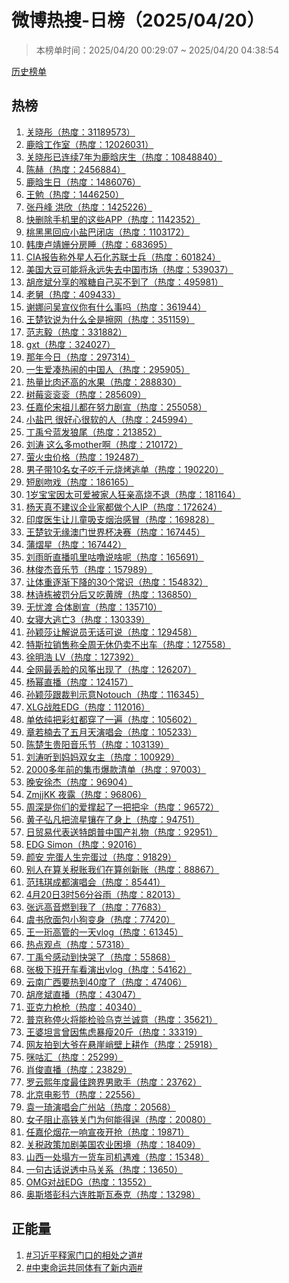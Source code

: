 <h1>
微博热搜-日榜（2025/04/20）
</h1>
<blockquote>
<p>
本榜单时间：2025/04/20 00:29:07 ~ 2025/04/20 04:38:54
</p>
</blockquote>
<p>
<a href="https://github.com/daifee/weibo-hot-search/tree/main/archives/daily">历史榜单</a>
</p>
<h2>
热榜
</h2>
<ol>

<li>
<a href="https://s.weibo.com/weibo?q=%23%E5%85%B3%E6%99%93%E5%BD%A4%23" target="weibo">
关晓彤（热度：31189573）
</a>
</li>

<li>
<a href="https://s.weibo.com/weibo?q=%23%E9%B9%BF%E6%99%97%E5%B7%A5%E4%BD%9C%E5%AE%A4%23" target="weibo">
鹿晗工作室（热度：12026031）
</a>
</li>

<li>
<a href="https://s.weibo.com/weibo?q=%23%E5%85%B3%E6%99%93%E5%BD%A4%E5%B7%B2%E8%BF%9E%E7%BB%AD7%E5%B9%B4%E4%B8%BA%E9%B9%BF%E6%99%97%E5%BA%86%E7%94%9F%23" target="weibo">
关晓彤已连续7年为鹿晗庆生（热度：10848840）
</a>
</li>

<li>
<a href="https://s.weibo.com/weibo?q=%23%E9%99%88%E8%B5%AB%23" target="weibo">
陈赫（热度：2456884）
</a>
</li>

<li>
<a href="https://s.weibo.com/weibo?q=%23%E9%B9%BF%E6%99%97%E7%94%9F%E6%97%A5%23" target="weibo">
鹿晗生日（热度：1486076）
</a>
</li>

<li>
<a href="https://s.weibo.com/weibo?q=%23%E7%8E%8B%E5%8B%89%23" target="weibo">
王勉（热度：1446250）
</a>
</li>

<li>
<a href="https://s.weibo.com/weibo?q=%23%E5%BC%A0%E4%B8%B9%E5%B3%B0%20%E6%B4%AA%E6%AC%A3%23" target="weibo">
张丹峰 洪欣（热度：1425226）
</a>
</li>

<li>
<a href="https://s.weibo.com/weibo?q=%23%E5%BF%AB%E5%88%A0%E9%99%A4%E6%89%8B%E6%9C%BA%E9%87%8C%E7%9A%84%E8%BF%99%E4%BA%9BAPP%23" target="weibo">
快删除手机里的这些APP（热度：1142352）
</a>
</li>

<li>
<a href="https://s.weibo.com/weibo?q=%23%E6%A1%83%E9%BB%91%E9%BB%91%E5%9B%9E%E5%BA%94%E5%B0%8F%E7%9B%90%E5%B7%B4%E9%97%AD%E5%BA%97%23" target="weibo">
桃黑黑回应小盐巴闭店（热度：1103172）
</a>
</li>

<li>
<a href="https://s.weibo.com/weibo?q=%23%E9%9F%A9%E5%BA%9A%E5%8D%A2%E9%9D%96%E5%A7%97%E5%88%86%E6%88%BF%E7%9D%A1%23" target="weibo">
韩庚卢靖姗分房睡（热度：683695）
</a>
</li>

<li>
<a href="https://s.weibo.com/weibo?q=%23CIA%E6%8A%A5%E5%91%8A%E7%A7%B0%E5%A4%96%E6%98%9F%E4%BA%BA%E7%9F%B3%E5%8C%96%E8%8B%8F%E8%81%94%E5%A3%AB%E5%85%B5%23" target="weibo">
CIA报告称外星人石化苏联士兵（热度：601824）
</a>
</li>

<li>
<a href="https://s.weibo.com/weibo?q=%23%E7%BE%8E%E5%9B%BD%E5%A4%A7%E8%B1%86%E5%8F%AF%E8%83%BD%E5%B0%86%E6%B0%B8%E8%BF%9C%E5%A4%B1%E5%8E%BB%E4%B8%AD%E5%9B%BD%E5%B8%82%E5%9C%BA%23" target="weibo">
美国大豆可能将永远失去中国市场（热度：539037）
</a>
</li>

<li>
<a href="https://s.weibo.com/weibo?q=%23%E8%83%A1%E5%BD%A6%E6%96%8C%E5%88%86%E4%BA%AB%E7%9A%84%E5%96%89%E7%B3%96%E8%87%AA%E5%B7%B1%E4%B9%B0%E4%B8%8D%E5%88%B0%E4%BA%86%23" target="weibo">
胡彦斌分享的喉糖自己买不到了（热度：495981）
</a>
</li>

<li>
<a href="https://s.weibo.com/weibo?q=%23%E8%80%81%E8%88%85%23" target="weibo">
老舅（热度：409433）
</a>
</li>

<li>
<a href="https://s.weibo.com/weibo?q=%23%E8%B0%A2%E5%A8%9C%E9%97%AE%E5%90%B4%E5%AE%A3%E4%BB%AA%E4%BD%A0%E6%9C%89%E4%BB%80%E4%B9%88%E4%BA%8B%E5%90%97%23" target="weibo">
谢娜问吴宣仪你有什么事吗（热度：361944）
</a>
</li>

<li>
<a href="https://s.weibo.com/weibo?q=%23%E7%8E%8B%E6%A5%9A%E9%92%A6%E8%AF%B4%E4%B8%BA%E4%BB%80%E4%B9%88%E5%85%A8%E6%98%AF%E6%93%A6%E7%BD%91%23" target="weibo">
王楚钦说为什么全是擦网（热度：351159）
</a>
</li>

<li>
<a href="https://s.weibo.com/weibo?q=%23%E8%8C%83%E5%BF%97%E6%AF%85%23" target="weibo">
范志毅（热度：331882）
</a>
</li>

<li>
<a href="https://s.weibo.com/weibo?q=%23gxt%23" target="weibo">
gxt（热度：324027）
</a>
</li>

<li>
<a href="https://s.weibo.com/weibo?q=%23%E9%82%A3%E5%B9%B4%E4%BB%8A%E6%97%A5%23" target="weibo">
那年今日（热度：297314）
</a>
</li>

<li>
<a href="https://s.weibo.com/weibo?q=%23%E4%B8%80%E7%94%9F%E7%88%B1%E5%87%91%E7%83%AD%E9%97%B9%E7%9A%84%E4%B8%AD%E5%9B%BD%E4%BA%BA%23" target="weibo">
一生爱凑热闹的中国人（热度：295905）
</a>
</li>

<li>
<a href="https://s.weibo.com/weibo?q=%23%E7%83%AD%E9%87%8F%E6%AF%94%E8%82%89%E8%BF%98%E9%AB%98%E7%9A%84%E6%B0%B4%E6%9E%9C%23" target="weibo">
热量比肉还高的水果（热度：288830）
</a>
</li>

<li>
<a href="https://s.weibo.com/weibo?q=%23%E6%A0%91%E8%8E%93%E8%A1%AE%E8%A1%AE%E8%A1%AE%23" target="weibo">
树莓衮衮衮（热度：285609）
</a>
</li>

<li>
<a href="https://s.weibo.com/weibo?q=%23%E4%BB%BB%E5%98%89%E4%BC%A6%E5%AE%8B%E7%A5%96%E5%84%BF%E9%83%BD%E5%9C%A8%E5%8A%AA%E5%8A%9B%E5%89%A7%E5%AE%A3%23" target="weibo">
任嘉伦宋祖儿都在努力剧宣（热度：255058）
</a>
</li>

<li>
<a href="https://s.weibo.com/weibo?q=%23%E5%B0%8F%E7%9B%90%E5%B7%B4%20%E5%BE%88%E5%A5%BD%E5%BF%83%E5%BE%88%E8%BD%AF%E7%9A%84%E4%BA%BA%23" target="weibo">
小盐巴 很好心很软的人（热度：245994）
</a>
</li>

<li>
<a href="https://s.weibo.com/weibo?q=%23%E4%B8%81%E7%A6%B9%E5%85%AE%E8%93%9D%E5%8F%91%E7%8B%BC%E5%B0%BE%23" target="weibo">
丁禹兮蓝发狼尾（热度：213852）
</a>
</li>

<li>
<a href="https://s.weibo.com/weibo?q=%23%E5%88%98%E6%B6%9B%20%E8%BF%99%E4%B9%88%E5%A4%9Amother%E5%95%8A%23" target="weibo">
刘涛 这么多mother啊（热度：210172）
</a>
</li>

<li>
<a href="https://s.weibo.com/weibo?q=%23%E8%90%A4%E7%81%AB%E8%99%AB%E4%BB%B7%E6%A0%BC%23" target="weibo">
萤火虫价格（热度：192487）
</a>
</li>

<li>
<a href="https://s.weibo.com/weibo?q=%23%E7%94%B7%E5%AD%90%E5%B8%A610%E5%90%8D%E5%A5%B3%E5%AD%90%E5%90%83%E5%8D%83%E5%85%83%E7%83%A7%E7%83%A4%E9%80%83%E5%8D%95%23" target="weibo">
男子带10名女子吃千元烧烤逃单（热度：190220）
</a>
</li>

<li>
<a href="https://s.weibo.com/weibo?q=%23%E7%9F%AD%E5%89%A7%E5%90%BB%E6%88%8F%23" target="weibo">
短剧吻戏（热度：186165）
</a>
</li>

<li>
<a href="https://s.weibo.com/weibo?q=%231%E5%B2%81%E5%AE%9D%E5%AE%9D%E5%9B%A0%E5%A4%AA%E5%8F%AF%E7%88%B1%E8%A2%AB%E5%AE%B6%E4%BA%BA%E7%8B%82%E4%BA%B2%E9%AB%98%E7%83%A7%E4%B8%8D%E9%80%80%23" target="weibo">
1岁宝宝因太可爱被家人狂亲高烧不退（热度：181164）
</a>
</li>

<li>
<a href="https://s.weibo.com/weibo?q=%23%E6%9D%A8%E5%A4%A9%E7%9C%9F%E4%B8%8D%E5%BB%BA%E8%AE%AE%E4%BC%81%E4%B8%9A%E5%AE%B6%E9%83%BD%E5%81%9A%E4%B8%AA%E4%BA%BAIP%23" target="weibo">
杨天真不建议企业家都做个人IP（热度：172624）
</a>
</li>

<li>
<a href="https://s.weibo.com/weibo?q=%23%E5%8D%B0%E5%BA%A6%E5%8C%BB%E7%94%9F%E8%AE%A9%E5%84%BF%E7%AB%A5%E5%90%B8%E6%94%AF%E7%83%9F%E6%B2%BB%E6%84%9F%E5%86%92%23" target="weibo">
印度医生让儿童吸支烟治感冒（热度：169828）
</a>
</li>

<li>
<a href="https://s.weibo.com/weibo?q=%23%E7%8E%8B%E6%A5%9A%E9%92%A6%E6%97%A0%E7%BC%98%E6%BE%B3%E9%97%A8%E4%B8%96%E7%95%8C%E6%9D%AF%E5%86%B3%E8%B5%9B%23" target="weibo">
王楚钦无缘澳门世界杯决赛（热度：167445）
</a>
</li>

<li>
<a href="https://s.weibo.com/weibo?q=%23%E8%92%B2%E7%86%A0%E6%98%9F%23" target="weibo">
蒲熠星（热度：167442）
</a>
</li>

<li>
<a href="https://s.weibo.com/weibo?q=%23%E5%88%98%E9%9B%A8%E6%98%95%E7%9B%B4%E6%92%AD%E5%8F%BD%E9%87%8C%E5%92%95%E5%99%9C%E8%AF%B4%E5%95%A5%E5%91%A2%23" target="weibo">
刘雨昕直播叽里咕噜说啥呢（热度：165691）
</a>
</li>

<li>
<a href="https://s.weibo.com/weibo?q=%23%E6%9E%97%E4%BF%8A%E6%9D%B0%E9%9F%B3%E4%B9%90%E8%8A%82%23" target="weibo">
林俊杰音乐节（热度：157989）
</a>
</li>

<li>
<a href="https://s.weibo.com/weibo?q=%23%E8%AE%A9%E4%BD%93%E9%87%8D%E9%80%90%E6%B8%90%E4%B8%8B%E9%99%8D%E7%9A%8430%E4%B8%AA%E5%B8%B8%E8%AF%86%23" target="weibo">
让体重逐渐下降的30个常识（热度：154832）
</a>
</li>

<li>
<a href="https://s.weibo.com/weibo?q=%23%E6%9E%97%E8%AF%97%E6%A0%8B%E8%A2%AB%E7%BD%9A%E5%88%86%E5%90%8E%E5%8F%88%E5%90%83%E9%BB%84%E7%89%8C%23" target="weibo">
林诗栋被罚分后又吃黄牌（热度：136850）
</a>
</li>

<li>
<a href="https://s.weibo.com/weibo?q=%23%E6%97%A0%E5%BF%A7%E6%B8%A1%20%E5%90%88%E4%BD%93%E5%89%A7%E5%AE%A3%23" target="weibo">
无忧渡 合体剧宣（热度：135710）
</a>
</li>

<li>
<a href="https://s.weibo.com/weibo?q=%23%E5%A5%B3%E5%AF%9D%E5%A4%A7%E9%80%83%E4%BA%A13%23" target="weibo">
女寝大逃亡3（热度：130339）
</a>
</li>

<li>
<a href="https://s.weibo.com/weibo?q=%23%E5%AD%99%E9%A2%96%E8%8E%8E%E8%AE%A9%E8%A7%A3%E8%AF%B4%E5%91%98%E6%97%A0%E8%AF%9D%E5%8F%AF%E8%AF%B4%23" target="weibo">
孙颖莎让解说员无话可说（热度：129458）
</a>
</li>

<li>
<a href="https://s.weibo.com/weibo?q=%23%E7%89%B9%E6%96%AF%E6%8B%89%E9%94%80%E5%94%AE%E7%A7%B0%E5%85%A8%E5%91%A8%E6%97%A0%E4%BC%91%E4%BB%8D%E5%8D%96%E4%B8%8D%E5%87%BA%E8%BD%A6%23" target="weibo">
特斯拉销售称全周无休仍卖不出车（热度：127558）
</a>
</li>

<li>
<a href="https://s.weibo.com/weibo?q=%23%E5%BE%90%E6%98%8E%E6%B5%A9%20LV%23" target="weibo">
徐明浩 LV（热度：127392）
</a>
</li>

<li>
<a href="https://s.weibo.com/weibo?q=%23%E5%85%A8%E7%BD%91%E6%9C%80%E4%B8%A2%E8%84%B8%E7%9A%84%E9%A3%8E%E7%AD%9D%E5%87%BA%E7%8E%B0%E4%BA%86%23" target="weibo">
全网最丢脸的风筝出现了（热度：126207）
</a>
</li>

<li>
<a href="https://s.weibo.com/weibo?q=%23%E6%9D%A8%E5%B9%82%E7%9B%B4%E6%92%AD%23" target="weibo">
杨幂直播（热度：124157）
</a>
</li>

<li>
<a href="https://s.weibo.com/weibo?q=%23%E5%AD%99%E9%A2%96%E8%8E%8E%E8%B7%9F%E8%A3%81%E5%88%A4%E7%A4%BA%E6%84%8FNotouch%23" target="weibo">
孙颖莎跟裁判示意Notouch（热度：116345）
</a>
</li>

<li>
<a href="https://s.weibo.com/weibo?q=%23XLG%E6%88%98%E8%83%9CEDG%23" target="weibo">
XLG战胜EDG（热度：112016）
</a>
</li>

<li>
<a href="https://s.weibo.com/weibo?q=%23%E5%8D%95%E4%BE%9D%E7%BA%AF%E6%8A%8A%E5%BD%A9%E8%99%B9%E9%83%BD%E7%A9%BF%E4%BA%86%E4%B8%80%E9%81%8D%23" target="weibo">
单依纯把彩虹都穿了一遍（热度：105602）
</a>
</li>

<li>
<a href="https://s.weibo.com/weibo?q=%23%E7%AB%A0%E8%8B%A5%E6%A5%A0%E5%8E%BB%E4%BA%86%E4%BA%94%E6%9C%88%E5%A4%A9%E6%BC%94%E5%94%B1%E4%BC%9A%23" target="weibo">
章若楠去了五月天演唱会（热度：105233）
</a>
</li>

<li>
<a href="https://s.weibo.com/weibo?q=%23%E9%99%88%E6%A5%9A%E7%94%9F%E8%B4%B5%E9%98%B3%E9%9F%B3%E4%B9%90%E8%8A%82%23" target="weibo">
陈楚生贵阳音乐节（热度：103139）
</a>
</li>

<li>
<a href="https://s.weibo.com/weibo?q=%23%E5%88%98%E6%B6%9B%E5%90%AC%E5%88%B0%E5%A6%88%E5%A6%88%E5%8F%8C%E5%A5%B3%E4%B8%BB%23" target="weibo">
刘涛听到妈妈双女主（热度：100929）
</a>
</li>

<li>
<a href="https://s.weibo.com/weibo?q=%232000%E5%A4%9A%E5%B9%B4%E5%89%8D%E7%9A%84%E9%9B%86%E5%B8%82%E7%88%86%E6%AC%BE%E6%B8%85%E5%8D%95%23" target="weibo">
2000多年前的集市爆款清单（热度：97003）
</a>
</li>

<li>
<a href="https://s.weibo.com/weibo?q=%23%E6%99%9A%E5%AE%89%E5%BE%90%E6%9D%B0%23" target="weibo">
晚安徐杰（热度：96904）
</a>
</li>

<li>
<a href="https://s.weibo.com/weibo?q=%23ZmjjKK%20%E5%A4%9C%E9%9C%B2%23" target="weibo">
ZmjjKK 夜露（热度：96806）
</a>
</li>

<li>
<a href="https://s.weibo.com/weibo?q=%23%E5%91%A8%E6%B7%B1%E6%98%AF%E4%BD%A0%E4%BB%AC%E7%9A%84%E7%88%B1%E6%92%91%E8%B5%B7%E4%BA%86%E4%B8%80%E6%8A%8A%E6%8A%8A%E4%BC%9E%23" target="weibo">
周深是你们的爱撑起了一把把伞（热度：96572）
</a>
</li>

<li>
<a href="https://s.weibo.com/weibo?q=%23%E9%BB%84%E5%AD%90%E5%BC%98%E5%87%A1%E6%8A%8A%E6%B5%81%E6%98%9F%E9%95%B6%E5%9C%A8%E4%BA%86%E8%BA%AB%E4%B8%8A%23" target="weibo">
黄子弘凡把流星镶在了身上（热度：94751）
</a>
</li>

<li>
<a href="https://s.weibo.com/weibo?q=%23%E6%97%A5%E8%B4%B8%E6%98%93%E4%BB%A3%E8%A1%A8%E9%80%81%E7%89%B9%E6%9C%97%E6%99%AE%E4%B8%AD%E5%9B%BD%E4%BA%A7%E7%A4%BC%E7%89%A9%23" target="weibo">
日贸易代表送特朗普中国产礼物（热度：92951）
</a>
</li>

<li>
<a href="https://s.weibo.com/weibo?q=%23EDG%20Simon%23" target="weibo">
EDG Simon（热度：92016）
</a>
</li>

<li>
<a href="https://s.weibo.com/weibo?q=%23%E9%A2%9C%E5%AE%89%20%E5%AE%8C%E8%9B%8B%E4%BA%BA%E7%94%9F%E5%AE%8C%E8%9B%8B%E8%BF%87%23" target="weibo">
颜安 完蛋人生完蛋过（热度：91829）
</a>
</li>

<li>
<a href="https://s.weibo.com/weibo?q=%23%E5%88%AB%E4%BA%BA%E5%9C%A8%E7%AE%97%E5%85%B3%E7%A8%8E%E8%B4%A6%E6%88%91%E4%BB%AC%E5%9C%A8%E7%AE%97%E5%88%9B%E6%96%B0%E8%B4%A6%23" target="weibo">
别人在算关税账我们在算创新账（热度：88867）
</a>
</li>

<li>
<a href="https://s.weibo.com/weibo?q=%23%E8%8C%83%E7%8E%AE%E7%90%AA%E6%88%90%E9%83%BD%E6%BC%94%E5%94%B1%E4%BC%9A%23" target="weibo">
范玮琪成都演唱会（热度：85441）
</a>
</li>

<li>
<a href="https://s.weibo.com/weibo?q=%234%E6%9C%8820%E6%97%A53%E6%97%B656%E5%88%86%E8%B0%B7%E9%9B%A8%23" target="weibo">
4月20日3时56分谷雨（热度：82013）
</a>
</li>

<li>
<a href="https://s.weibo.com/weibo?q=%23%E5%BC%A0%E8%BF%9C%E9%AB%98%E9%9F%B3%E7%87%83%E5%88%B0%E6%88%91%E4%BA%86%23" target="weibo">
张远高音燃到我了（热度：77683）
</a>
</li>

<li>
<a href="https://s.weibo.com/weibo?q=%23%E8%99%9E%E4%B9%A6%E6%AC%A3%E9%9D%A2%E5%8C%85%E5%B0%8F%E7%8B%97%E5%8F%98%E8%BA%AB%23" target="weibo">
虞书欣面包小狗变身（热度：77420）
</a>
</li>

<li>
<a href="https://s.weibo.com/weibo?q=%23%E7%8E%8B%E4%B8%80%E7%8F%A9%E9%AB%98%E7%AE%A1%E7%9A%84%E4%B8%80%E5%A4%A9vlog%23" target="weibo">
王一珩高管的一天vlog（热度：61345）
</a>
</li>

<li>
<a href="https://s.weibo.com/weibo?q=%23%E7%83%AD%E7%82%B9%E8%A7%82%E7%82%B9%23" target="weibo">
热点观点（热度：57318）
</a>
</li>

<li>
<a href="https://s.weibo.com/weibo?q=%23%E4%B8%81%E7%A6%B9%E5%85%AE%E6%84%9F%E5%8A%A8%E5%88%B0%E5%BF%AB%E5%93%AD%E4%BA%86%23" target="weibo">
丁禹兮感动到快哭了（热度：55868）
</a>
</li>

<li>
<a href="https://s.weibo.com/weibo?q=%23%E5%BC%A0%E6%9E%81%E4%B8%8B%E7%8F%AD%E5%BC%80%E8%BD%A6%E7%9C%8B%E6%BC%94%E5%87%BAvlog%23" target="weibo">
张极下班开车看演出vlog（热度：54162）
</a>
</li>

<li>
<a href="https://s.weibo.com/weibo?q=%23%E4%BA%91%E5%8D%97%E5%B9%BF%E8%A5%BF%E8%A6%81%E7%83%AD%E5%88%B040%E5%BA%A6%E4%BA%86%23" target="weibo">
云南广西要热到40度了（热度：47406）
</a>
</li>

<li>
<a href="https://s.weibo.com/weibo?q=%23%E8%83%A1%E5%BD%A6%E6%96%8C%E7%9B%B4%E6%92%AD%23" target="weibo">
胡彦斌直播（热度：43047）
</a>
</li>

<li>
<a href="https://s.weibo.com/weibo?q=%23%E4%BA%9A%E5%85%8B%E5%8A%9B%E6%9E%AA%E6%9E%AA%23" target="weibo">
亚克力枪枪（热度：40340）
</a>
</li>

<li>
<a href="https://s.weibo.com/weibo?q=%23%E6%99%AE%E4%BA%AC%E7%A7%B0%E5%81%9C%E7%81%AB%E5%B0%86%E8%83%BD%E6%A3%80%E9%AA%8C%E4%B9%8C%E5%85%8B%E5%85%B0%E8%AF%9A%E6%84%8F%23" target="weibo">
普京称停火将能检验乌克兰诚意（热度：35621）
</a>
</li>

<li>
<a href="https://s.weibo.com/weibo?q=%23%E7%8E%8B%E5%A9%86%E5%9D%A6%E8%A8%80%E6%9B%BE%E5%9B%A0%E7%84%A6%E8%99%91%E6%9A%B4%E7%98%A620%E6%96%A4%23" target="weibo">
王婆坦言曾因焦虑暴瘦20斤（热度：33319）
</a>
</li>

<li>
<a href="https://s.weibo.com/weibo?q=%23%E7%BD%91%E5%8F%8B%E6%8B%8D%E5%88%B0%E5%A4%A7%E7%88%B7%E5%9C%A8%E6%82%AC%E5%B4%96%E5%B3%AD%E5%A3%81%E4%B8%8A%E8%80%95%E4%BD%9C%23" target="weibo">
网友拍到大爷在悬崖峭壁上耕作（热度：25918）
</a>
</li>

<li>
<a href="https://s.weibo.com/weibo?q=%23%E5%92%AA%E5%92%95%E6%B1%87%23" target="weibo">
咪咕汇（热度：25299）
</a>
</li>

<li>
<a href="https://s.weibo.com/weibo?q=%23%E8%82%96%E4%BF%8A%E7%9B%B4%E6%92%AD%23" target="weibo">
肖俊直播（热度：23829）
</a>
</li>

<li>
<a href="https://s.weibo.com/weibo?q=%23%E7%BD%97%E4%BA%91%E7%86%99%E5%B9%B4%E5%BA%A6%E6%9C%80%E4%BD%B3%E8%B7%A8%E7%95%8C%E7%94%B7%E6%AD%8C%E6%89%8B%23" target="weibo">
罗云熙年度最佳跨界男歌手（热度：23762）
</a>
</li>

<li>
<a href="https://s.weibo.com/weibo?q=%23%E5%8C%97%E4%BA%AC%E7%94%B5%E5%BD%B1%E8%8A%82%23" target="weibo">
北京电影节（热度：22556）
</a>
</li>

<li>
<a href="https://s.weibo.com/weibo?q=%23%E8%A2%81%E4%B8%80%E7%90%A6%E6%BC%94%E5%94%B1%E4%BC%9A%E5%B9%BF%E5%B7%9E%E7%AB%99%23" target="weibo">
袁一琦演唱会广州站（热度：20568）
</a>
</li>

<li>
<a href="https://s.weibo.com/weibo?q=%23%E5%A5%B3%E5%AD%90%E9%98%BB%E6%AD%A2%E9%AB%98%E9%93%81%E5%85%B3%E9%97%A8%E4%B8%BA%E4%BD%95%E8%83%BD%E5%BE%97%E9%80%9E%23" target="weibo">
女子阻止高铁关门为何能得逞（热度：20080）
</a>
</li>

<li>
<a href="https://s.weibo.com/weibo?q=%23%E4%BB%BB%E5%98%89%E4%BC%A6%E7%83%9F%E8%8A%B1%E4%B8%80%E5%93%8D%E5%AE%A3%E5%A4%9C%E5%BC%80%E6%8A%A2%23" target="weibo">
任嘉伦烟花一响宣夜开抢（热度：19871）
</a>
</li>

<li>
<a href="https://s.weibo.com/weibo?q=%23%E5%85%B3%E7%A8%8E%E6%94%BF%E7%AD%96%E5%8A%A0%E5%89%A7%E7%BE%8E%E5%9B%BD%E5%86%9C%E4%B8%9A%E5%9B%B0%E5%A2%83%23" target="weibo">
关税政策加剧美国农业困境（热度：18409）
</a>
</li>

<li>
<a href="https://s.weibo.com/weibo?q=%23%E5%B1%B1%E8%A5%BF%E4%B8%80%E5%A4%84%E5%A1%8C%E6%96%B9%E4%B8%80%E8%B4%A7%E8%BD%A6%E5%8F%B8%E6%9C%BA%E9%81%87%E9%9A%BE%23" target="weibo">
山西一处塌方一货车司机遇难（热度：15348）
</a>
</li>

<li>
<a href="https://s.weibo.com/weibo?q=%23%E4%B8%80%E5%8F%A5%E5%8F%A4%E8%AF%9D%E8%AF%B4%E9%80%8F%E4%B8%AD%E9%A9%AC%E5%85%B3%E7%B3%BB%23" target="weibo">
一句古话说透中马关系（热度：13650）
</a>
</li>

<li>
<a href="https://s.weibo.com/weibo?q=%23OMG%E5%AF%B9%E6%88%98EDG%23" target="weibo">
OMG对战EDG（热度：13552）
</a>
</li>

<li>
<a href="https://s.weibo.com/weibo?q=%23%E5%A5%A5%E6%96%AF%E5%A1%94%E5%BD%AD%E7%A7%91%E5%85%AD%E8%BF%9E%E8%83%9C%E6%96%AF%E7%93%A6%E6%B3%B0%E5%85%8B%23" target="weibo">
奥斯塔彭科六连胜斯瓦泰克（热度：13298）
</a>
</li>

</ol>
<h2>
正能量
</h2>
<ol>

<li>
<a href="https://s.weibo.com/weibo?q=%23%23%E4%B9%A0%E8%BF%91%E5%B9%B3%E9%87%8A%E5%AE%B6%E9%97%A8%E5%8F%A3%E7%9A%84%E7%9B%B8%E5%A4%84%E4%B9%8B%E9%81%93%23%23" target="weibo">
#习近平释家门口的相处之道#
</a>
</li>

<li>
<a href="https://s.weibo.com/weibo?q=%23%23%E4%B8%AD%E6%9F%AC%E5%91%BD%E8%BF%90%E5%85%B1%E5%90%8C%E4%BD%93%E6%9C%89%E4%BA%86%E6%96%B0%E5%86%85%E6%B6%B5%23%23" target="weibo">
#中柬命运共同体有了新内涵#
</a>
</li>

</ol>